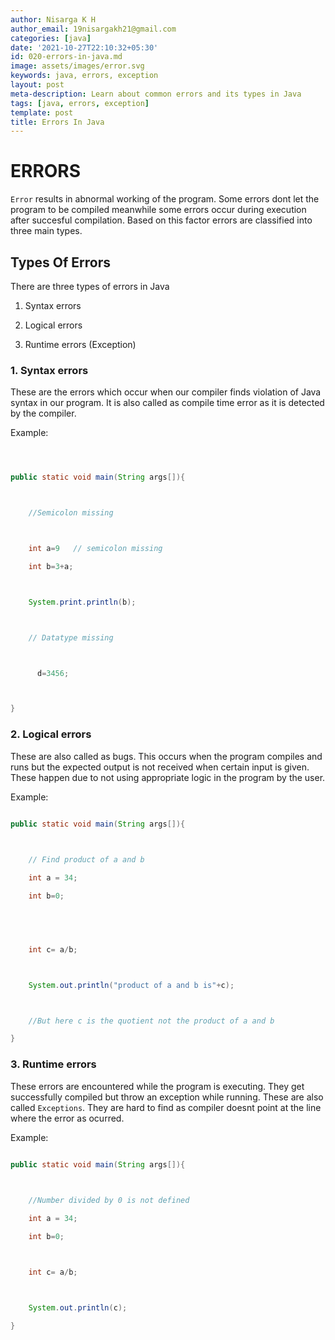 ```yaml
---
author: Nisarga K H
author_email: 19nisargakh21@gmail.com
categories: [java]
date: '2021-10-27T22:10:32+05:30'
id: 020-errors-in-java.md
image: assets/images/error.svg
keywords: java, errors, exception
layout: post
meta-description: Learn about common errors and its types in Java
tags: [java, errors, exception]
template: post
title: Errors In Java
---
```




# ERRORS



`Error` results in abnormal working of the program. Some errors dont let the program to be compiled meanwhile some errors occur during execution after succesful compilation. Based on this factor errors are classified into three main types.



## Types Of Errors



There are three types of errors in Java



1. Syntax errors

2. Logical errors

3. Runtime errors (Exception)



### 1. Syntax errors



These are the errors which occur when our compiler finds violation of Java syntax in our program. It is also called as compile time error as it is detected by the compiler.



Example:

```java



public static void main(String args[]){



    //Semicolon missing



    int a=9   // semicolon missing

    int b=3+a;



    System.print.println(b);



    // Datatype missing



      d=3456;



}

```





### 2. Logical errors



These are also called as bugs. This occurs when the program compiles and runs but the expected output is not received when certain input is given. These happen due to not using appropriate logic in the program by the user.



Example:



```java

public static void main(String args[]){

    

    // Find product of a and b

    int a = 34;

    int b=0;



    

    int c= a/b;



    System.out.println("product of a and b is"+c);



    //But here c is the quotient not the product of a and b

}

```





### 3. Runtime errors



These errors are encountered while the program is executing. They get successfully compiled but throw an exception while running. These are also called `Exceptions`. They are hard to find as compiler doesnt point at the line where the error as ocurred.



Example:



```java

public static void main(String args[]){

    

    //Number divided by 0 is not defined

    int a = 34;

    int b=0;



    int c= a/b;



    System.out.println(c);

}

```
